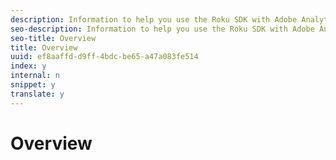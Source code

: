 ```yaml
---
description: Information to help you use the Roku SDK with Adobe Analytics.
seo-description: Information to help you use the Roku SDK with Adobe Analytics.
seo-title: Overview
title: Overview
uuid: ef8aaffd-d9ff-4bdc-be65-a47a083fe514
index: y
internal: n
snippet: y
translate: y
---
```


# Overview


